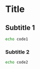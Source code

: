 # Title

## Subtitle 1

```sh {"name":"code1"}
echo code1
```

### Subtitle 2

```sh {"name":"code2"}
echo code2
```